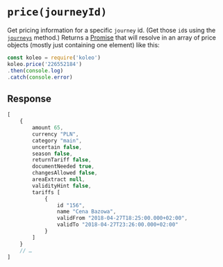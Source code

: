 # `price(journeyId)`

Get pricing information for a specific `journey` id. (Get those `id`s using the [`journeys`](journeys.md) method.) Returns a [Promise](https://developer.mozilla.org/en-US/docs/Web/JavaScript/Reference/Global_Objects/promise) that will resolve in an array of price objects (mostly just containing one element) like this:

```js
const koleo = require('koleo')
koleo.price('226552184')
.then(console.log)
.catch(console.error)
```

## Response

```js
[
    {
        amount 65,
        currency "PLN",
        category "main",
        uncertain false,
        season false,
        returnTariff false,
        documentNeeded true,
        changesAllowed false,
        areaExtract null,
        validityHint false,
        tariffs [
            {
                id "156",
                name "Cena Bazowa",
                validFrom "2018-04-27T18:25:00.000+02:00",
                validTo "2018-04-27T23:26:00.000+02:00"
            }
        ]
    }
    // …
]
```
